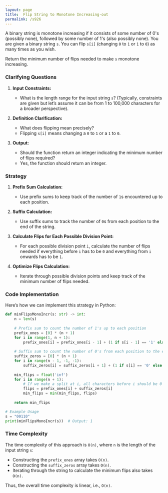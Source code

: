 ```yaml
---
layout: page
title:  Flip String to Monotone Increasing-out
permalink: /s926
---
```

A binary string is monotone increasing if it consists of some number of 0's (possibly none), followed by some number of 1's (also possibly none). You are given a binary string `s`. You can flip `s[i]` (changing `0` to `1` or `1` to `0`) as many times as you wish.

Return the minimum number of flips needed to make `s` monotone increasing.

### Clarifying Questions
1. **Input Constraints:** 
    - What is the length range for the input string `s`? (Typically, constraints are given but let’s assume it can be from 1 to 100,000 characters for a broader perspective).

2. **Definition Clarification:**
    - What does flipping mean precisely? 
    - Flipping `s[i]` means changing a `0` to `1` or a `1` to `0`.

3. **Output:**
    - Should the function return an integer indicating the minimum number of flips required?
    - Yes, the function should return an integer.

### Strategy
1. **Prefix Sum Calculation:**
   - Use prefix sums to keep track of the number of `1`s encountered up to each position.

2. **Suffix Calculation:**
   - Use suffix sums to track the number of `0`s from each position to the end of the string.

3. **Calculate Flips for Each Possible Division Point:**
   - For each possible division point `i`, calculate the number of flips needed if everything before `i` has to be `0` and everything from `i` onwards has to be `1`.

4. **Optimize Flips Calculation:**
   - Iterate through possible division points and keep track of the minimum number of flips needed.

### Code Implementation
Here’s how we can implement this strategy in Python:

```python
def minFlipsMonoIncr(s: str) -> int:
    n = len(s)
    
    # Prefix sum to count the number of 1's up to each position
    prefix_ones = [0] * (n + 1)
    for i in range(1, n + 1):
        prefix_ones[i] = prefix_ones[i - 1] + (1 if s[i - 1] == '1' else 0)
        
    # Suffix sum to count the number of 0's from each position to the end
    suffix_zeros = [0] * (n + 1)
    for i in range(n - 1, -1, -1):
        suffix_zeros[i] = suffix_zeros[i + 1] + (1 if s[i] == '0' else 0)
    
    min_flips = float('inf')
    for i in range(n + 1):
        # If we make a split at i, all characters before i should be 0 and all characters from i onwards should be 1.
        flips = prefix_ones[i] + suffix_zeros[i]
        min_flips = min(min_flips, flips)
        
    return min_flips

# Example Usage
s = "00110"
print(minFlipsMonoIncr(s))  # Output: 1
```

### Time Complexity
The time complexity of this approach is `O(n)`, where `n` is the length of the input string `s`:
- Constructing the `prefix_ones` array takes `O(n)`.
- Constructing the `suffix_zeros` array takes `O(n)`.
- Iterating through the string to calculate the minimum flips also takes `O(n)`.

Thus, the overall time complexity is linear, i.e., `O(n)`.